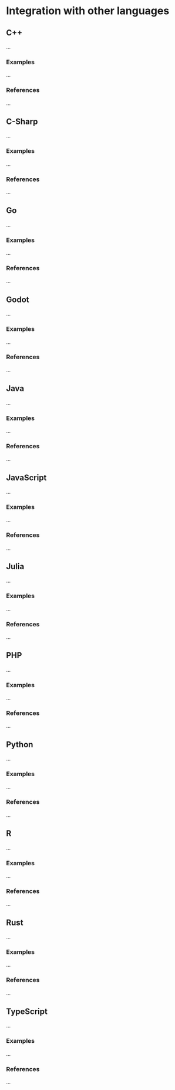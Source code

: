 # Integration with other languages


<!-- DESCRIPTION -->


## C++

...

### Examples

...

### References

...


## C-Sharp

...

### Examples

...

### References

...


## Go

...

### Examples

...

### References

...


## Godot

...

### Examples

...

### References

...

## Java

...

### Examples

...

### References

...


## JavaScript

...

### Examples

...

### References

...


## Julia

...

### Examples

...

### References

...


## PHP

...

### Examples

...

### References

...


## Python

...

### Examples

...

### References

...


## R

...

### Examples

...

### References

...


## Rust

...

### Examples

...

### References

...


## TypeScript

...

### Examples

...

### References

...
